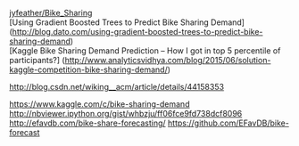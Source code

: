 [jyfeather/Bike_Sharing](https://github.com/jyfeather/Bike_Sharing)  
[Using Gradient Boosted Trees to Predict Bike Sharing Demand]
(http://blog.dato.com/using-gradient-boosted-trees-to-predict-bike-sharing-demand)  
[Kaggle Bike Sharing Demand Prediction – How I got in top 5 percentile of participants?]
(http://www.analyticsvidhya.com/blog/2015/06/solution-kaggle-competition-bike-sharing-demand/)  

<http://blog.csdn.net/wiking__acm/article/details/44158353>  

https://www.kaggle.com/c/bike-sharing-demand  
http://nbviewer.ipython.org/gist/whbzju/ff06fce9fd738dcf8096  
<http://efavdb.com/bike-share-forecasting/>
<https://github.com/EFavDB/bike-forecast>  